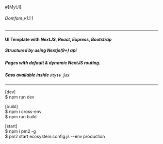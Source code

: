 #[MyUI]
###### Domfam_v1.1.1
- - - 
#### UI Template with *NextJS*, *React*, *Express*, *Bootstrap*   
      
##### Structured by using Nextjs(9+) api
##### Pages with default & dynamic NextJS routing.
##### Sass available inside `style jsx`

- - - 
[dev]  
$ npm run dev

[build]  
$ npm i cross-env  
$ npm run build

[start]  
$ npm i pm2 -g  
$ pm2 start ecosystem.config.js --env production
